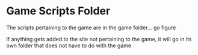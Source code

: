# Game Scripts Folder

The scripts pertaining to the game are in the game folder... go figure 

If anything gets added to the site not pertaining to the game, it will go
in its own folder that does not have to do with the game
